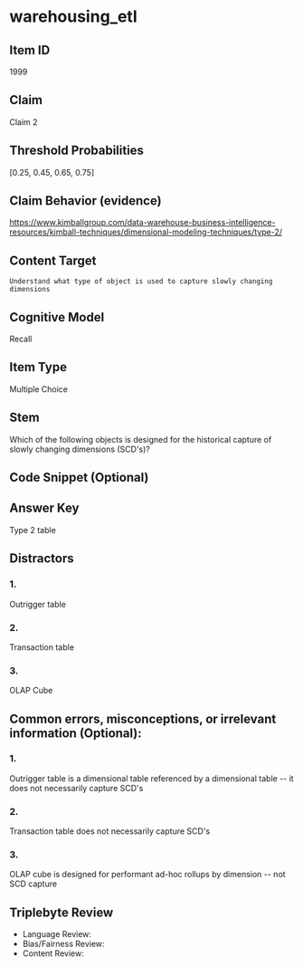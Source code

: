 # warehousing_etl

## Item ID
1999

## Claim
Claim 2

## Threshold Probabilities
[0.25, 0.45, 0.65, 0.75]

## Claim Behavior (evidence)
https://www.kimballgroup.com/data-warehouse-business-intelligence-resources/kimball-techniques/dimensional-modeling-techniques/type-2/

## Content Target
`Understand what type of object is used to capture slowly changing dimensions`

## Cognitive Model
Recall

## Item Type
Multiple Choice

## Stem
Which of the following objects is designed for the historical capture of slowly changing dimensions (SCD's)?

## Code Snippet (Optional)

## Answer Key
Type 2 table

## Distractors
### 1.
Outrigger table

### 2.
Transaction table

### 3.
OLAP Cube

## Common errors, misconceptions, or irrelevant information (Optional):
### 1.
Outrigger table is a dimensional table referenced by a dimensional table -- it does not necessarily capture SCD's

### 2.
Transaction table does not necessarily capture SCD's

### 3.
OLAP cube is designed for performant ad-hoc rollups by dimension -- not SCD capture

## Triplebyte Review
- Language Review:
- Bias/Fairness Review:
- Content Review:
